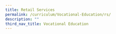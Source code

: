```yaml
---
title: Retail Services
permalink: /curriculum/Vocational-Education/rs/
description: ""
third_nav_title: Vocational Education
---
```

